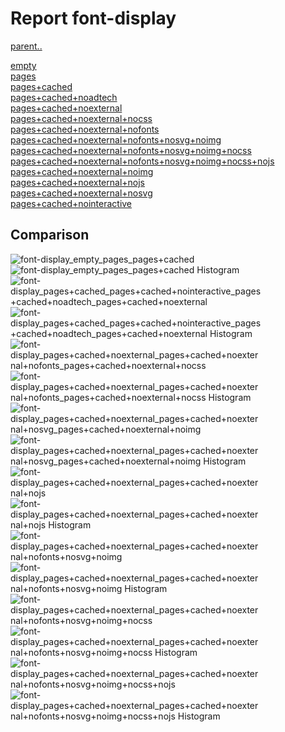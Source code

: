 # Report font-display

[parent..](./..)  

[empty](./empty/)  
[pages](./pages/)  
[pages+cached](./pages+cached/)  
[pages+cached+noadtech](./pages+cached+noadtech/)  
[pages+cached+noexternal](./pages+cached+noexternal/)  
[pages+cached+noexternal+nocss](./pages+cached+noexternal+nocss/)  
[pages+cached+noexternal+nofonts](./pages+cached+noexternal+nofonts/)  
[pages+cached+noexternal+nofonts+nosvg+noimg](./pages+cached+noexternal+nofonts+nosvg+noimg/)  
[pages+cached+noexternal+nofonts+nosvg+noimg+nocss](./pages+cached+noexternal+nofonts+nosvg+noimg+nocss/)  
[pages+cached+noexternal+nofonts+nosvg+noimg+nocss+nojs](./pages+cached+noexternal+nofonts+nosvg+noimg+nocss+nojs/)  
[pages+cached+noexternal+noimg](./pages+cached+noexternal+noimg/)  
[pages+cached+noexternal+nojs](./pages+cached+noexternal+nojs/)  
[pages+cached+noexternal+nosvg](./pages+cached+noexternal+nosvg/)  
[pages+cached+nointeractive](./pages+cached+nointeractive/)  

## Comparison

![font-display_empty_pages_pages+cached](./font-display_empty_pages_pages+cached.png)  
![font-display_empty_pages_pages+cached Histogram](./font-display_empty_pages_pages+cached+hist.png)  
![font-display_pages+cached_pages+cached+nointeractive_pages+cached+noadtech_pages+cached+noexternal](./font-display_pages+cached_pages+cached+nointeractive_pages+cached+noadtech_pages+cached+noexternal.png)  
![font-display_pages+cached_pages+cached+nointeractive_pages+cached+noadtech_pages+cached+noexternal Histogram](./font-display_pages+cached_pages+cached+nointeractive_pages+cached+noadtech_pages+cached+noexternal+hist.png)  
![font-display_pages+cached+noexternal_pages+cached+noexternal+nofonts_pages+cached+noexternal+nocss](./font-display_pages+cached+noexternal_pages+cached+noexternal+nofonts_pages+cached+noexternal+nocss.png)  
![font-display_pages+cached+noexternal_pages+cached+noexternal+nofonts_pages+cached+noexternal+nocss Histogram](./font-display_pages+cached+noexternal_pages+cached+noexternal+nofonts_pages+cached+noexternal+nocss+hist.png)  
![font-display_pages+cached+noexternal_pages+cached+noexternal+nosvg_pages+cached+noexternal+noimg](./font-display_pages+cached+noexternal_pages+cached+noexternal+nosvg_pages+cached+noexternal+noimg.png)  
![font-display_pages+cached+noexternal_pages+cached+noexternal+nosvg_pages+cached+noexternal+noimg Histogram](./font-display_pages+cached+noexternal_pages+cached+noexternal+nosvg_pages+cached+noexternal+noimg+hist.png)  
![font-display_pages+cached+noexternal_pages+cached+noexternal+nojs](./font-display_pages+cached+noexternal_pages+cached+noexternal+nojs.png)  
![font-display_pages+cached+noexternal_pages+cached+noexternal+nojs Histogram](./font-display_pages+cached+noexternal_pages+cached+noexternal+nojs+hist.png)  
![font-display_pages+cached+noexternal_pages+cached+noexternal+nofonts+nosvg+noimg](./font-display_pages+cached+noexternal_pages+cached+noexternal+nofonts+nosvg+noimg.png)  
![font-display_pages+cached+noexternal_pages+cached+noexternal+nofonts+nosvg+noimg Histogram](./font-display_pages+cached+noexternal_pages+cached+noexternal+nofonts+nosvg+noimg+hist.png)  
![font-display_pages+cached+noexternal_pages+cached+noexternal+nofonts+nosvg+noimg+nocss](./font-display_pages+cached+noexternal_pages+cached+noexternal+nofonts+nosvg+noimg+nocss.png)  
![font-display_pages+cached+noexternal_pages+cached+noexternal+nofonts+nosvg+noimg+nocss Histogram](./font-display_pages+cached+noexternal_pages+cached+noexternal+nofonts+nosvg+noimg+nocss+hist.png)  
![font-display_pages+cached+noexternal_pages+cached+noexternal+nofonts+nosvg+noimg+nocss+nojs](./font-display_pages+cached+noexternal_pages+cached+noexternal+nofonts+nosvg+noimg+nocss+nojs.png)  
![font-display_pages+cached+noexternal_pages+cached+noexternal+nofonts+nosvg+noimg+nocss+nojs Histogram](./font-display_pages+cached+noexternal_pages+cached+noexternal+nofonts+nosvg+noimg+nocss+nojs+hist.png)  

<style>
  img {
    max-width: 80%;
  }
</style>
      
